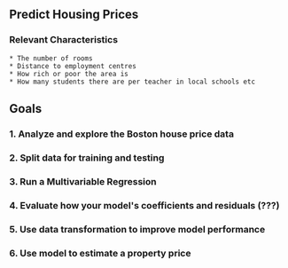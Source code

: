 ## Predict Housing Prices
### Relevant Characteristics
	* The number of rooms
	* Distance to employment centres
	* How rich or poor the area is
	* How many students there are per teacher in local schools etc

## Goals

### 1. Analyze and explore the Boston house price data
### 2. Split data for training and testing
### 3. Run a Multivariable Regression
### 4. Evaluate how your model's coefficients and residuals (???)
### 5. Use data transformation to improve model performance
### 6. Use model to estimate a property price

